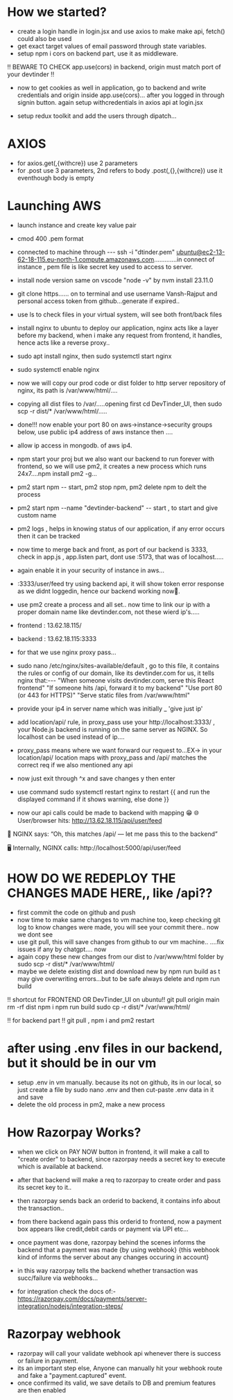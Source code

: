 # How we started?

- create a login handle in login.jsx and use axios to make make api, fetch() could also be used
- get exact target values of email password through state variables.
- setup npm i cors on backend part, use it as middleware.

‼️ BEWARE TO CHECK app.use(cors) in backend, origin must match port of your devtinder ‼️

- now to get cookies as well in application, go to backend and write credentials and origin inside app.use(cors)...
  after you logged in through signin button.
  again setup withcredentials in axios api at login.jsx

- setup redux toolkit and add the users through dipatch...


# AXIOS
- for axios.get(,{withcre}) use 2 parameters
- for .post use 3 parameters, 2nd refers to body .post(,{},{withcre})  use it eventhough body is empty


# Launching AWS
- launch instance and create key value pair
- cmod 400 .pem format
- connected to machine through --- ssh -i "dtinder.pem" ubuntu@ec2-13-62-18-115.eu-north-1.compute.amazonaws.com.............in connect of instance , pem file is like secret key used to access to server.
- install node version same on vscode "node -v" by nvm install 23.11.0
- git clone https...... on to terminal and use username Vansh-Rajput and personal access token from github...generate if expired..
- use ls to check files in your virtual system, will see both front/back files

- install nginx to ubuntu to deploy our application, nginx acts like a layer before my backend, when i make any request from frontend, it handles, hence acts like a reverse proxy..
- sudo apt install nginx,  then sudo systemctl start nginx
- sudo systemctl enable nginx
- now we will copy our prod code or dist folder to http server repository of nginx, its path is /var/www/html/....
- copying all dist files to /var/.....opening first cd DevTinder_UI, then  sudo scp -r dist/* /var/www/html/.....
- done!!! now enable your port 80 on aws->instance->security groups below, use public ip4 address of aws instance then ....


- allow ip access in mongodb. of aws ip4.
- npm start your proj but we also want our backend to run forever with frontend, so we will use pm2, it creates a new process which runs 24x7....npm install pm2 -g...

- pm2 start npm -- start, pm2 stop npm, pm2 delete npm to delt the process
- pm2 start npm --name "devtinder-backend" -- start , to start and give custom name
- pm2 logs , helps in knowing status of our application, if any error occurs then it can be tracked 

- now time to merge back and front, as port of our backend is 3333, check in app.js , app.listen part, dont use :5173, that was of localhost.....

- again enable it in your security of instance in aws...
- <ip4 port>:3333/user/feed try using backend api, it will show token error response as we didnt loggedin, hence our backend working now💪.
- use pm2 create a process and all set.. now time to link our ip with a proper domain name like devtinder.com, not these wierd ip's.....

- frontend : 13.62.18.115/
- backend : 13.62.18.115:3333
- for that we use nginx proxy pass...



- sudo nano /etc/nginx/sites-available/default , go to this file, it contains the rules or config of our domain, like its devtinder.com for us, it tells nginx that:---
"When someone visits devtinder.com, serve this React frontend"
"If someone hits /api, forward it to my backend"
"Use port 80 (or 443 for HTTPS)"
"Serve static files from /var/www/html"

- provide your ip4 in server name which was initially _       'give just ip'
- add location/api/ rule, in proxy_pass use your http://localhost:3333/ , your Node.js backend is running on the same server as NGINX. So localhost can be used instead of ip....
- proxy_pass means where we want forward our request to...EX-> in your location/api/ location maps with proxy_pass and /api/ matches the correct req if we also mentioned any api

- now just exit through ^x and save changes y then enter
- use command sudo systemctl restart nginx to restart {{ and run the displayed command if it shows warning, else done }}


- now our api calls could be made to backend with mapping 😁
🌐 User/browser hits:
http://13.62.18.115/api/user/feed

🔄 NGINX says:
“Oh, this matches /api/ — let me pass this to the backend”

🖥️ Internally, NGINX calls:
http://localhost:5000/api/user/feed




# HOW DO WE REDEPLOY THE CHANGES MADE HERE,, like /api??
- first commit the code on github and push
- now time to make same changes to vm machine too, keep checking git log to know changes were made, you will see your commit there.. now we dont see
- use git pull, this will save changes from github to our vm machine.. ....fix issues if any by chatgpt....
now 
- again copy these new changes from our dist to /var/www/html folder by  sudo scp -r dist/* /var/www/html/
- maybe we delete existing dist and download new by npm run build as t may give overwriting errors...but to be safe always delete and npm  run build

‼️ shortcut for FRONTEND OR DevTinder_UI on ubuntu‼️
git pull origin main
rm -rf dist
npm i
npm run build
sudo cp -r dist/* /var/www/html/


‼️ for backend part ‼️
git pull , npm i and pm2 restart


# after using .env files in our backend, but it should be in our vm
- setup .env in vm manually. because its not on github, its in our local, so just create a file by sudo nano .env and then cut-paste .env data in it and save
- delete the old process in pm2, make a new process



# How Razorpay Works?
- when we click on PAY NOW button in frontend, it will make a call to "create order" to backend, since razorpay needs a secret key to execute which is available at backend.
- after that backend will make a req to razorpay to create order and pass its secret key to it..
- then razorpay sends back an orderid to backend, it contains info about the transaction..
- from there backend again pass this orderid to frontend, now a payment box appears like credit,debit cards or payment via UPI etc...
- once payment was done, razorpay behind the scenes informs the backend that a payment was made {by using webhook} {this webhook kind of informs the server about any changes occuring in account} 
- in this way razorpay tells the backend whether transaction was succ/failure via webhooks...

- for integration check the docs of:- https://razorpay.com/docs/payments/server-integration/nodejs/integration-steps/

# Razorpay webhook
- razorpay will call your validate webhook api whenever there is success or failure in payment.
- its an important step else, Anyone can manually hit your webhook route and fake a "payment.captured" event.
- once confirmed its valid, we save details to DB and premium features are then enabled